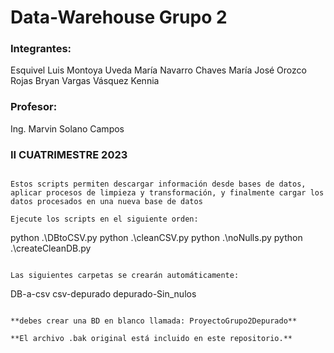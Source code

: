 # Data-Warehouse Grupo 2

### Integrantes:

Esquivel Luis
Montoya Uveda María
Navarro Chaves María José
Orozco Rojas Bryan
Vargas Vásquez Kennia

### Profesor:

Ing. Marvin Solano Campos

### II CUATRIMESTRE 2023

```

Estos scripts permiten descargar información desde bases de datos, aplicar procesos de limpieza y transformación, y finalmente cargar los datos procesados en una nueva base de datos

Ejecute los scripts en el siguiente orden:

```

python .\DBtoCSV.py
python .\cleanCSV.py
python .\noNulls.py
python .\createCleanDB.py

```

Las siguientes carpetas se crearán automáticamente:

```

DB-a-csv
csv-depurado
depurado-Sin_nulos

```

**debes crear una BD en blanco llamada: ProyectoGrupo2Depurado**

**El archivo .bak original está incluido en este repositorio.**
```
